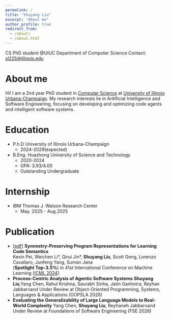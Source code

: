 ```yaml
---
permalink: /
title: "Shuyang Liu"
excerpt: "About me"
author_profile: true
redirect_from: 
  - /about/
  - /about.html
---
```


CS PhD student @UIUC
Department of Computer Science
Contact: sl225@illinois.edu


# About me

Hi! I am a 2nd year PhD student in [Computer Science](https://siebelschool.illinois.edu/) at [University of Illinois Urbana-Champaign](https://illinois.edu/). My research interests lie in Aritificial Intelligence and Software Engineering, focusing on developing and optimizing code agents and intelligent software systems.

# Education
- P.h.D University of Illinois Urbana-Champaign
  - 2024-2029(expected)
- B.Eng. Huazhong University of Science and Technology
  - 2020-2024
  - GPA: 3.93/4.00
  - Outstanding Undergraduate
 
# Internship
- IBM Thomas J. Watson Research Center
  - May. 2025 - Aug.2025


# Publication
- [[pdf](https://arxiv.org/pdf/2308.03312.pdf)] **Symmetry-Preserving Program Representations for Learning Code Semantics**  
Kexin Pei, Weichen Li\*, Qirui Jin*, **Shuyang Liu**, Scott Geng, Lorenzo Cavallaro, Junfeng Yang, Suman Jana  
(**Spotlight Top-3.5%**) in 41st International Conference on Machine Learning ([ICML 2024](https://icml.cc/)).
- **Process-Centric Analysis of Agentic Software Systems**
**Shuyang Liu**,Yang Chen, Rahul Krishna, Saurabh Sinha, Jatin Ganhotra, Reyhan Jabbarvand
Under Review at Object-Oriented Programming, Systems, Languages & Applications (OOPSLA 2026)
- **Evaluating the Generalizability of Large Language Models to Real-World Complexity**
Yang Chen, **Shuyang Liu**, Reyhaneh Jabbarvand
Under Review at Foundations of Software Engineering (FSE 2026)
